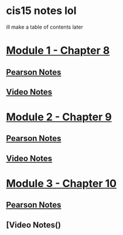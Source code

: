 # cis15 notes lol
ill make a table of contents later

# [Module 1 - Chapter 8](/Module%201/)
## [Pearson Notes](/Module%201/Pearson%20Notes)
## [Video Notes]()
# [Module 2 - Chapter 9](/Module%202/)
## [Pearson Notes](/Module%202/Pearson%20Notes)
## [Video Notes]()
# [Module 3 - Chapter 10](/Module%203/)
## [Pearson Notes](/Module%203/Pearson%20Notes)
## [Video Notes()
